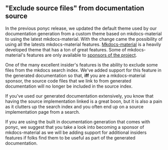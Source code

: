 ## "Exclude source files" from documentation source

In the previous ponyc release, we updated the default theme used by our documentation generation from a custom theme based on mkdocs-material to using the latest mkdocs-material. With the change came the possibility of using all the latests mkdocs-material features. [Mkdocs-material](https://squidfunk.github.io/mkdocs-material/) is a heavily developed theme that has a ton of great features. Some of mkdocs-material's features are only available to [sponsors of the project](https://squidfunk.github.io/mkdocs-material/insiders/).

One of the many excellent insider's features is the ability to exclude some files from the mkdocs search index. We've added support for this feature in the generated documentation so that, **iff** you are a mkdocs-material sponsor, the source code files that we link to from generated documentation will no longer be included in the source index.

If you've used our generated documentation extensively, you know that having the source implementation linked is a great boon, but it is also a pain as it clutters up the search index and you often end up on a source implementation page from a search.

If you are using the built in documentation generation that comes with ponyc, we suggest that you take a look into becoming a sponsor of mkdocs-material as we will be adding support for additional insiders features if folks find them to be useful as part of the generated documentation.

